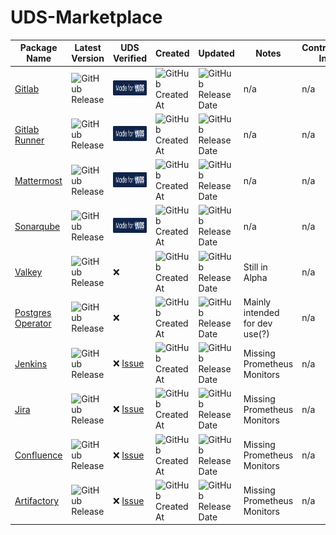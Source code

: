 # UDS-Marketplace

| Package Name                                                                          | Latest Version                                                                                                  | UDS Verified                                                                                                                                                                         | Created                                                                                                                          | Updated                                                                                                                              | Notes                          | Contracting Info |
| ------------------------------------------------------------------------------------- | --------------------------------------------------------------------------------------------------------------- | ------------------------------------------------------------------------------------------------------------------------------------------------------------------------------------ | -------------------------------------------------------------------------------------------------------------------------------- | ------------------------------------------------------------------------------------------------------------------------------------ | ------------------------------ | ---------------- |
| [Gitlab](https://github.com/defenseunicorns/uds-package-gitlab)                       | ![GitHub Release](https://img.shields.io/github/v/release/defenseunicorns/uds-package-gitlab?label=)            | [<img alt="Made for UDS" src="https://raw.githubusercontent.com/defenseunicorns/uds-common/main/docs/made-for-uds.svg" height="24px"/>](https://github.com/defenseunicorns/uds-core) | ![GitHub Created At](https://img.shields.io/github/created-at/defenseunicorns/uds-package-gitlab?label=&color=141414)            | ![GitHub Release Date](https://img.shields.io/github/release-date/defenseunicorns/uds-package-gitlab?label=&color=141414)            | n/a                            | n/a              |
| [Gitlab Runner](https://github.com/defenseunicorns/uds-package-gitlab-runner)         | ![GitHub Release](https://img.shields.io/github/v/release/defenseunicorns/uds-package-gitlab-runner?label=)     | [<img alt="Made for UDS" src="https://raw.githubusercontent.com/defenseunicorns/uds-common/main/docs/made-for-uds.svg" height="24px"/>](https://github.com/defenseunicorns/uds-core) | ![GitHub Created At](https://img.shields.io/github/created-at/defenseunicorns/uds-package-gitlab-runner?label=&color=141414)     | ![GitHub Release Date](https://img.shields.io/github/release-date/defenseunicorns/uds-package-gitlab-runner?label=&color=141414)     | n/a                            | n/a              |
| [Mattermost](https://github.com/defenseunicorns/uds-package-mattermost)               | ![GitHub Release](https://img.shields.io/github/v/release/defenseunicorns/uds-package-mattermost?label=)        | [<img alt="Made for UDS" src="https://raw.githubusercontent.com/defenseunicorns/uds-common/main/docs/made-for-uds.svg" height="24px"/>](https://github.com/defenseunicorns/uds-core) | ![GitHub Created At](https://img.shields.io/github/created-at/defenseunicorns/uds-package-mattermost?label=&color=141414)        | ![GitHub Release Date](https://img.shields.io/github/release-date/defenseunicorns/uds-package-mattermost?label=&color=141414)        | n/a                            | n/a              |
| [Sonarqube](https://github.com/defenseunicorns/uds-package-sonarqube)                 | ![GitHub Release](https://img.shields.io/github/v/release/defenseunicorns/uds-package-sonarqube?label=)         | [<img alt="Made for UDS" src="https://raw.githubusercontent.com/defenseunicorns/uds-common/main/docs/made-for-uds.svg" height="24px"/>](https://github.com/defenseunicorns/uds-core) | ![GitHub Created At](https://img.shields.io/github/created-at/defenseunicorns/uds-package-sonarqube?label=&color=141414)         | ![GitHub Release Date](https://img.shields.io/github/release-date/defenseunicorns/uds-package-sonarqube?label=&color=141414)         | n/a                            | n/a              |
| [Valkey](https://github.com/defenseunicorns/uds-package-valkey)                       | ![GitHub Release](https://img.shields.io/github/v/release/defenseunicorns/uds-package-valkey?label=)            | :x:                                                                                                                                                                                  | ![GitHub Created At](https://img.shields.io/github/created-at/defenseunicorns/uds-package-valkey?label=&color=141414)            | ![GitHub Release Date](https://img.shields.io/github/release-date/defenseunicorns/uds-package-valkey?label=&color=141414)            | Still in Alpha                 | n/a              |
| [Postgres Operator](https://github.com/defenseunicorns/uds-package-postgres-operator) | ![GitHub Release](https://img.shields.io/github/v/release/defenseunicorns/uds-package-postgres-operator?label=) | :x:                                                                                                                                                                                  | ![GitHub Created At](https://img.shields.io/github/created-at/defenseunicorns/uds-package-postgres-operator?label=&color=141414) | ![GitHub Release Date](https://img.shields.io/github/release-date/defenseunicorns/uds-package-postgres-operator?label=&color=141414) | Mainly intended for dev use(?) | n/a              |
| [Jenkins](https://github.com/defenseunicorns/uds-package-jenkins)                     | ![GitHub Release](https://img.shields.io/github/v/release/defenseunicorns/uds-package-jenkins?label=)           | :x: [Issue](https://github.com/defenseunicorns/uds-package-jenkins/issues/28)                                                                                                        | ![GitHub Created At](https://img.shields.io/github/created-at/defenseunicorns/uds-package-jenkins?label=&color=141414)           | ![GitHub Release Date](https://img.shields.io/github/release-date/defenseunicorns/uds-package-jenkins?label=&color=141414)           | Missing Prometheus Monitors    | n/a              |
| [Jira](https://github.com/defenseunicorns/uds-package-jira)                           | ![GitHub Release](https://img.shields.io/github/v/release/defenseunicorns/uds-package-jira?label=)              | :x: [Issue](https://github.com/defenseunicorns/uds-package-jira/issues/9)                                                                                                            | ![GitHub Created At](https://img.shields.io/github/created-at/defenseunicorns/uds-package-jira?label=&color=141414)              | ![GitHub Release Date](https://img.shields.io/github/release-date/defenseunicorns/uds-package-jira?label=&color=141414)              | Missing Prometheus Monitors    | n/a              |
| [Confluence](https://github.com/defenseunicorns/uds-package-confluence)               | ![GitHub Release](https://img.shields.io/github/v/release/defenseunicorns/uds-package-confluence?label=)        | :x: [Issue](https://github.com/defenseunicorns/uds-package-confluence/issues/6)                                                                                                      | ![GitHub Created At](https://img.shields.io/github/created-at/defenseunicorns/uds-package-confluence?label=&color=141414)        | ![GitHub Release Date](https://img.shields.io/github/release-date/defenseunicorns/uds-package-confluence?label=&color=141414)        | Missing Prometheus Monitors    | n/a              |
| [Artifactory](https://github.com/defenseunicorns/uds-package-artifactory)             | ![GitHub Release](https://img.shields.io/github/v/release/defenseunicorns/uds-package-artifactory?label=)       | :x: [Issue](https://github.com/defenseunicorns/uds-package-artifactory/issues/15)                                                                                                    | ![GitHub Created At](https://img.shields.io/github/created-at/defenseunicorns/uds-package-artifactory?label=&color=141414)       | ![GitHub Release Date](https://img.shields.io/github/release-date/defenseunicorns/uds-package-artifactory?label=&color=141414)       | Missing Prometheus Monitors    | n/a              |
